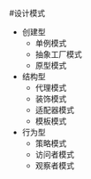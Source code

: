 #设计模式
* 创建型
    * 单例模式
    * 抽象工厂模式
    * 原型模式
* 结构型
    * 代理模式
    * 装饰模式
    * 适配器模式
    * 模板模式
* 行为型
    * 策略模式
    * 访问者模式
    * 观察者模式
